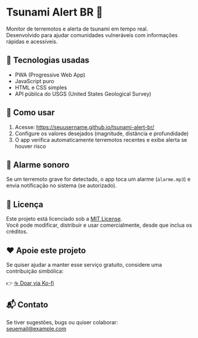 # Tsunami Alert BR 🌊

Monitor de terremotos e alerta de tsunami em tempo real.  
Desenvolvido para ajudar comunidades vulneráveis com informações rápidas e acessíveis.

## 🔧 Tecnologias usadas

- PWA (Progressive Web App)
- JavaScript puro
- HTML e CSS simples
- API pública do USGS (United States Geological Survey)

## 📱 Como usar

1. Acesse: https://seuusername.github.io/tsunami-alert-br/ 
2. Configure os valores desejados (magnitude, distância e profundidade)
3. O app verifica automaticamente terremotos recentes e exibe alerta se houver risco

## 🎵 Alarme sonoro

Se um terremoto grave for detectado, o app toca um alarme (`alarme.mp3`) e envia notificação no sistema (se autorizado).

## 📜 Licença

Este projeto está licenciado sob a [MIT License](LICENSE).  
Você pode modificar, distribuir e usar comercialmente, desde que inclua os créditos.

## ❤️ Apoie este projeto

Se quiser ajudar a manter esse serviço gratuito, considere uma contribuição simbólica:

👉 [☕ Doar via Ko-fi](https://ko-fi.com/seunome )

## 📬 Contato

Se tiver sugestões, bugs ou quiser colaborar:  
seuemail@example.com